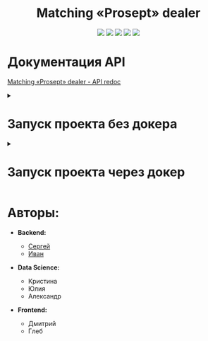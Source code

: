 <div id="header" align="center">
  <h1>Matching «Prosept» dealer</h1>
  <img src="https://img.shields.io/badge/Python-3.10.11-F8F8FF?style=for-the-badge&logo=python&logoColor=20B2AA">
  <img src="https://img.shields.io/badge/FastAPI-0.104.1-F8F8FF?style=for-the-badge&logo=FastAPI&logoColor=20B2AA">
  <img src="https://img.shields.io/badge/PostgreSQL-555555?style=for-the-badge&logo=postgresql&logoColor=F5F5DC">
  <img src="https://img.shields.io/badge/SQLAlchemy-2.0.23-F8F8FF?style=for-the-badge&logo=SQLAlchemy&logoColor=20B2AA">
  <img src="https://img.shields.io/badge/Docker-555555?style=for-the-badge&logo=docker&logoColor=2496ED">
</div>


# Документация API
[Matching «Prosept» dealer - API redoc](https://clownvkkaschenko.github.io/ReferralSystem/)

<details><summary><h1>Запуск проекта без докера</h1></summary>

- Клонируйте репозиторий и перейдите в него.
- Установите и активируйте виртуальное окружение.
- Установите зависимости из файла requirements.txt
    ```
    python -m pip install --upgrade pip
    pip install -r requirements.txt
    ``` 
- Создайте файл **.env**, в корневой папке проекта, с переменными окружения.
  ```
  DB_NAME=postgres
  POSTGRES_USER=postgres
  DB_HOST=localhost
  DB_PORT=5432
  POSTGRES_PASSWORD=password
  CORS_ORIGINS=http://localhost:3000,http://127.0.0.1:3000
  ```
- Находясь в корневой папке проекта выполните миграции.
  ```
  alembic revision --autogenerate -m "Initial migration"
  alembic upgrade head
  ```
- Загрузите в базу данных подготовленные данные.

  P.S. Выполнение скрипта может занять продолжительное время(1-5 минут)
  ```
  python load_data.py
  ```
- Для запуска сервера используйте данную команду:
  ```
  uvicorn app.main:app --reload
  ```
- Документация к API будет доступна по url-адресу [127.0.0.1:8000/redoc](http://127.0.0.1:8000/redoc)

- Админка, с некоторыми таблицами БД, будет доступна по url-адресу [127.0.0.1:8000/admin](http://127.0.0.1:8000/admin)

</details>

<details><summary><h1>Запуск проекта через докер</h1></summary>

- Клонируйте репозиторий.
- Перейдите в папку **infra** и создайте в ней файл **.env** с переменными окружения:
    ```
  DB_NAME=postgres
  POSTGRES_USER=postgres
  DB_HOST=db
  DB_PORT=5432
  POSTGRES_PASSWORD=password
  CORS_ORIGINS=http://localhost:3000,http://127.0.0.1:3000
  PGADMIN_DEFAULT_EMAIL=user@gmail.ru
  PGADMIN_DEFAULT_PASSWORD=user_password
    ``` 
- Из папки **infra** запустите docker-compose:
  ```
  ~$ docker-compose up -d --build
  ```
- В контейнере **backend** выполните миграции:
  ```
  ~$ docker-compose exec backend alembic revision --autogenerate -m "Initial migration"

  ~$ docker-compose exec backend alembic upgrade head
  ```
- Загрузите в базу данных подготовленные данные.

  P.S. Выполнение скрипта может занять продолжительное время(1-5 минут)
  ```
  ~$ docker-compose exec backend python load_data.py
  ```

Документация к API будет доступна по url-адресу [127.0.0.1/redoc](http://127.0.0.1/redoc)

Админка, с некоторыми таблицами БД, будет доступна по url-адресу [127.0.0.1/admin](http://127.0.0.1/admin)

WEB-PgAdmin будет доступен по url-адресу [127.0.0.1:5050](http://127.0.0.1:5050/)

</details>

# Авторы:

* **Backend:**
  + [Сергей](https://github.com/Conqerorior)
  + [Иван](https://github.com/clownvkkaschenko)

* **Data Science:**
  + Кристина
  + Юлия
  + Александр

* **Frontend:**
  + Дмитрий
  + Глеб
